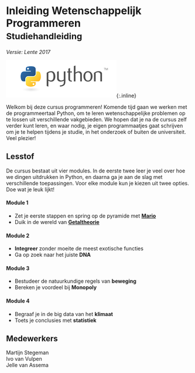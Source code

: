 # Inleiding Wetenschappelijk Programmeren<br><small>Studiehandleiding</small>

*Versie: Lente 2017*

![Python](python-logo.png){:.inline}  

Welkom bij deze cursus programmeren! Komende tijd gaan we werken met de programmeertaal Python, om te leren wetenschappelijke problemen op te lossen uit verschillende vakgebieden. We hopen dat je na de cursus zelf verder kunt leren, en waar nodig, je eigen programmaatjes gaat schrijven om je te helpen tijdens je studie, in het onderzoek of buiten de universiteit. Veel plezier!

## Lesstof

De cursus bestaat uit vier modules. In de eerste twee leer je veel over hoe we dingen uitdrukken in Python, en daarna ga je aan de slag met verschillende toepassingen. Voor elke module kun je kiezen uit twee opties. Doe wat je leuk lijkt!

####  Module 1

- Zet je eerste stappen en spring op de pyramide met [<strong>Mario</strong>](/mario/inhoud)
- Duik in de wereld van [<strong>Getaltheorie</strong>](/getaltheorie/inhoud)

####  Module 2

- <strong>Integreer</strong> zonder moeite de meest exotische functies
- Ga op zoek naar het juiste <strong>DNA</strong>

####  Module 3

- Bestudeer de natuurkundige regels van <strong>beweging</strong>
- Bereken je voordeel bij <strong>Monopoly</strong>

####  Module 4

- Begraaf je in de big data van het <strong>klimaat</strong>
- Toets je conclusies met <strong>statistiek</strong>

## Medewerkers

Martijn Stegeman  
Ivo van Vulpen  
Jelle van Assema
